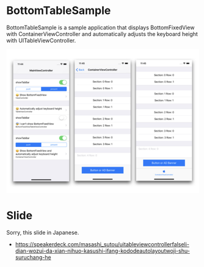 # BottomTableSample 

BottomTableSample is a sample application that displays BottomFixedView with ContainerViewController and automatically adjusts the keyboard height with UITableViewController.

<p align="center">
  <img src="/readme_image.jpeg" />
</p>

# Slide

Sorry, this slide in Japanese.

- https://speakerdeck.com/masashi_sutou/uitableviewcontrollerfalseli-dian-wozui-da-xian-nihuo-kasushi-ifang-kododeautolayoutwoji-shu-suruchang-he
